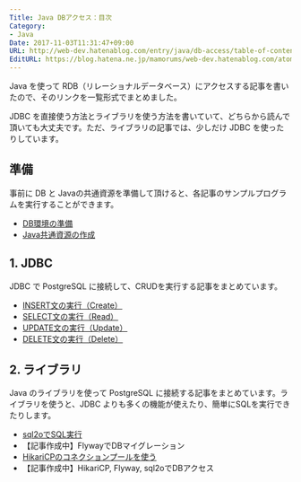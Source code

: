 ```yaml
---
Title: Java DBアクセス：目次
Category:
- Java
Date: 2017-11-03T11:31:47+09:00
URL: http://web-dev.hatenablog.com/entry/java/db-access/table-of-contents
EditURL: https://blog.hatena.ne.jp/mamorums/web-dev.hatenablog.com/atom/entry/8599973812314001883
---
```


Java を使って RDB（リレーショナルデータベース）にアクセスする記事を書いたので、そのリンクを一覧形式でまとめました。

JDBC を直接使う方法とライブラリを使う方法を書いていて、どちらから読んで頂いても大丈夫です。ただ、ライブラリの記事では、少しだけ JDBC を使ったりしています。


## 準備
事前に DB と Javaの共通資源を準備して頂けると、各記事のサンプルプログラムを実行することができます。

- [DB環境の準備](/entry/java/db-access/postgresql/db-env)
- [Java共通資源の作成](/entry/java/db-access/postgresql/java-project-common-class)


## 1. JDBC
JDBC で PostgreSQL に接続して、CRUDを実行する記事をまとめています。

- [INSERT文の実行（Create）](/entry/java/db-access/jdbc/crud/insert)
- [SELECT文の実行（Read）](/entry/java/db-access/jdbc/crud/select)
- [UPDATE文の実行（Update）](/entry/java/db-access/jdbc/crud/update)
- [DELETE文の実行（Delete）](/entry/java/db-access/jdbc/crud/delete)


## 2. ライブラリ
Java のライブラリを使って PostgreSQL に接続する記事をまとめています。ライブラリを使うと、JDBC よりも多くの機能が使えたり、簡単にSQLを実行できたりします。

- [sql2oでSQL実行](/entry/java/db-access/lib/sql2o-quick-start)
- 【記事作成中】FlywayでDBマイグレーション
- [HikariCPのコネクションプールを使う](/entry/java/db-access/lib/hikaricp-quick-start)
- 【記事作成中】HikariCP, Flyway, sql2oでDBアクセス
